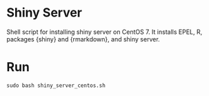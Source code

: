 # Shiny Server
Shell script for installing shiny server on CentOS 7. It installs EPEL, R, packages {shiny} and {rmarkdown}, and shiny server.

# Run   
`sudo bash shiny_server_centos.sh`
